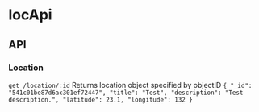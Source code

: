 locApi
======

## API

### Location

`get /location/:id`
Returns location object specified by objectID
`{
  "_id": "541c01be87d6ac301ef72447",
  "title": "Test",
  "description": "Test description.",
  "latitude": 23.1,
  "longitude": 132
}`
